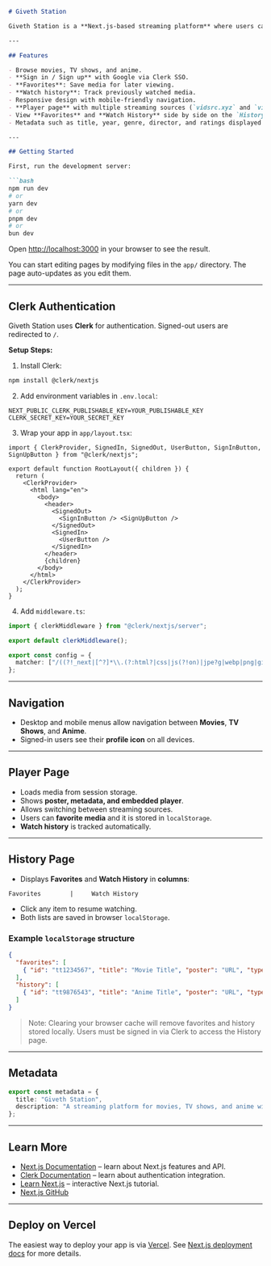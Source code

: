 ````markdown
# Giveth Station

Giveth Station is a **Next.js-based streaming platform** where users can explore **movies, TV shows, and anime**. Users can **log in via Clerk**, save media to **favorites**, and track their **watch history**. The platform offers a clean UI with personalized features for signed-in users.

---

## Features

- Browse movies, TV shows, and anime.
- **Sign in / Sign up** with Google via Clerk SSO.
- **Favorites**: Save media for later viewing.
- **Watch history**: Track previously watched media.
- Responsive design with mobile-friendly navigation.
- **Player page** with multiple streaming sources (`vidsrc.xyz` and `vidsrc.cc`).
- View **Favorites** and **Watch History** side by side on the `History` page.
- Metadata such as title, year, genre, director, and ratings displayed on Player page.

---

## Getting Started

First, run the development server:

```bash
npm run dev
# or
yarn dev
# or
pnpm dev
# or
bun dev
````

Open [http://localhost:3000](http://localhost:3000) in your browser to see the result.

You can start editing pages by modifying files in the `app/` directory. The page auto-updates as you edit them.

---

## Clerk Authentication

Giveth Station uses **Clerk** for authentication. Signed-out users are redirected to `/`.

**Setup Steps:**

1. Install Clerk:

```bash
npm install @clerk/nextjs
```

2. Add environment variables in `.env.local`:

```env
NEXT_PUBLIC_CLERK_PUBLISHABLE_KEY=YOUR_PUBLISHABLE_KEY
CLERK_SECRET_KEY=YOUR_SECRET_KEY
```

3. Wrap your app in `app/layout.tsx`:

```tsx
import { ClerkProvider, SignedIn, SignedOut, UserButton, SignInButton, SignUpButton } from "@clerk/nextjs";

export default function RootLayout({ children }) {
  return (
    <ClerkProvider>
      <html lang="en">
        <body>
          <header>
            <SignedOut>
              <SignInButton /> <SignUpButton />
            </SignedOut>
            <SignedIn>
              <UserButton />
            </SignedIn>
          </header>
          {children}
        </body>
      </html>
    </ClerkProvider>
  );
}
```

4. Add `middleware.ts`:

```ts
import { clerkMiddleware } from "@clerk/nextjs/server";

export default clerkMiddleware();

export const config = {
  matcher: ["/((?!_next|[^?]*\\.(?:html?|css|js(?!on)|jpe?g|webp|png|gif|svg|ttf|woff2?|ico|csv|docx?|xlsx?|zip|webmanifest)).*)", "/(api|trpc)(.*)"],
};
```

---

## Navigation

* Desktop and mobile menus allow navigation between **Movies**, **TV Shows**, and **Anime**.
* Signed-in users see their **profile icon** on all devices.

---

## Player Page

* Loads media from session storage.
* Shows **poster, metadata, and embedded player**.
* Allows switching between streaming sources.
* Users can **favorite media** and it is stored in `localStorage`.
* **Watch history** is tracked automatically.

---

## History Page

* Displays **Favorites** and **Watch History** in **columns**:

```
Favorites        |     Watch History
```

* Click any item to resume watching.
* Both lists are saved in browser `localStorage`.

### Example `localStorage` structure

```json
{
  "favorites": [
    { "id": "tt1234567", "title": "Movie Title", "poster": "URL", "type": "movies" }
  ],
  "history": [
    { "id": "tt9876543", "title": "Anime Title", "poster": "URL", "type": "anime", "watchedAt": "2025-08-31T15:00:00Z" }
  ]
}
```

> Note: Clearing your browser cache will remove favorites and history stored locally.
> Users must be signed in via Clerk to access the History page.

---

## Metadata

```ts
export const metadata = {
  title: "Giveth Station",
  description: "A streaming platform for movies, TV shows, and anime with personalized favorites and watch history.",
};
```

---

## Learn More

* [Next.js Documentation](https://nextjs.org/docs) – learn about Next.js features and API.
* [Clerk Documentation](https://clerk.com/docs) – learn about authentication integration.
* [Learn Next.js](https://nextjs.org/learn) – interactive Next.js tutorial.
* [Next.js GitHub](https://github.com/vercel/next.js)

---

## Deploy on Vercel

The easiest way to deploy your app is via [Vercel](https://vercel.com/new?utm_medium=default-template&filter=next.js&utm_source=create-next-app&utm_campaign=create-next-app-readme).
See [Next.js deployment docs](https://nextjs.org/docs/app/building-your-application/deploying) for more details.
